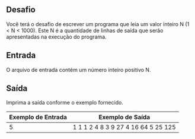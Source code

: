 ## Desafio

Você terá o desafio de escrever um programa que leia um valor inteiro N (1 < N < 1000). Este N é a quantidade de linhas de saída que serão apresentadas na execução do programa.

## Entrada

O arquivo de entrada contém um número inteiro positivo N.

## Saída

Imprima a saída conforme o exemplo fornecido.

 

| Exemplo de Entrada | Exemplo de Saída                    |
| ------------------ | ----------------------------------- |
| 5                  | 1 1 1 2 4 8 3 9 27 4 16 64 5 25 125 |